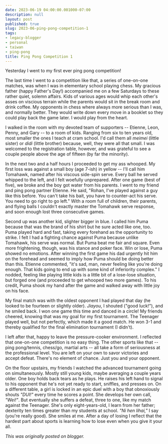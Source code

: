 ```yaml
---
date: 2023-06-19 04:00:00.001000-07:00
description: null
layout: post
published: true
slug: 2023-06-ping-pong-competition-1
tags:
- legacy-blogger
- personal
- taiwan
- ping-pong
title: Ping Pong Competition 1
---
```




Yesterday I went to my first ever ping pong competition!

The last time I went to a competition like that, a series of one-on-one matches, was when I was in elementary school playing chess. My gracious father (happy Father's Day!) accompanied me on a few Saturdays to these rather quiet, solemn affairs. Kids of various ages would whip each other's asses on viscious terrain while the parents would sit in the break room and drink coffee. My opponents in chess where always more serious than I was, and normally better. They would write down every move in a booklet so they could play back the game later. I would play from the heart.

I walked in the room with my devoted team of supporters -- Etienne,
Leon, Penny, and Gary -- to a room of kids. Ranging from six to ten years old, most smaller the ones I teach at cram school. I'd call them all *meimei* (little sister) or *didi* (little brother) because, well, they were all that small. I was welcomed to the registration table, however, and was grateful to see a couple people above the age of fifteen (by far the minority).

In the next two and a half hours I proceeded to get my ass whooped. My first loss was against a small boy (age 7-ish) in yellow -- I'll call him Tomahawk, named after his viscous side-spin serve. Every ball he served whipped to the left, and I felt woefully unprepared. After one game (best of five), we broke and the boy got water from his parents. I went to my friend and ping pong partner Etienne. He said, "Rohan, I've played against a guy like this before. You can't take his bait, you have to counter-act his serve. You need to go right to go left." With a room full of children, their parents, and flying balls I couldn't exactly master the Tomahawk serve response, and soon enough lost three consecutive games.  


Second up was another kid, slighter bigger in blue. I called him Puma because that was the brand of his shirt but he sure acted like one, too. Puma played hard and fast, taking every forehand as the opportunity to strike. I felt I had a fighting chance against Puma because unlike Tomahawk, his serve was normal. But Puma beat me fair and square. Even more frightening, though, was his stance and poker face. Win or lose, Puma showed no emotions. After winning the first game his dad urgently hit him on the forehead and seemed to imply how Puma should be doing better than this. Etienne commented, "it's sad, man, never feeling like you're doing enough. That kids going to end up with some kind of inferiority complex." I nodded, feeling like playing little kids is a little bit of a lose-lose situation, but forged one (and proceeded to get whooped two more games). To his credit, Puma shook my hand after the game and walked away with little joy on his face.  


My final match was with the oldest opponent I had played that day (he looked to be fourteen or slightly older). *Jiayou*, I shouted ("good luck!"), and he smiled back. I won one game this time and danced in a circle! My friends cheered, knowing that was my goal for my first tournament. The Teenager played well, but not perfectly, which made it a good match. He won 3-1 and thereby qualified for the final elimination tournament (I didn't).

I left after that, happy to leave the pressure-cooker environment. I reflected that one-on-one competition is no easy thing. The other sports like that -- ping pong/tennis, chess/go, martial arts -- all take a form of seriousness at the professional level. You are left on your own to savor victories and accept defeat. There's no element of chance. Just you and your opponent.

On the floor upstairs, my friends I watched the advanced tournament going on simultaneously. Mostly still young kids, maybe averaging a couple years older. One boy holds back tears as he plays. He raises his left hand to signal to his opponent that he's not yet ready to start, sniffles, and presses on. On a different table, a girl is locked in an epic duel with a boy that obnoxiously shouts *"DUI!"* every time he scores a point. She develops her own call, *"Wei!"*. But eventually she suffers a defeat, three to one, like my match against the Teenager. She's only eight-years-old, I learn from her father; dexterity ten times greater than my students at school. *"Ni hen lihai,"* I say (you're really good). She smiles at me. After a day of losing I reflect that the hardest part about sports is learning how to lose even when you give it your all.  

*This was originally posted on blogger.*
